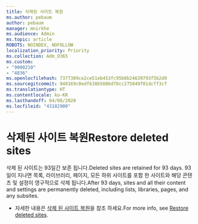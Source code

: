 ```yaml
---
title: 삭제된 사이트 복원
ms.author: pebaum
author: pebaum
manager: mnirkhe
ms.audience: Admin
ms.topic: article
ROBOTS: NOINDEX, NOFOLLOW
localization_priority: Priority
ms.collection: Adm_O365
ms.custom:
- "9000210"
- "4836"
ms.openlocfilehash: 7377309ce2ce51eb453fc95b0b24639793f5b2d9
ms.sourcegitcommit: 940169c0edf638b5086d70cc275049f01dcff3cf
ms.translationtype: HT
ms.contentlocale: ko-KR
ms.lasthandoff: 04/08/2020
ms.locfileid: "43182900"
---
```

# <a name="restore-deleted-sites"></a><span data-ttu-id="388f3-102">삭제된 사이트 복원</span><span class="sxs-lookup"><span data-stu-id="388f3-102">Restore deleted sites</span></span>

<span data-ttu-id="388f3-103">삭제 된 사이트는 93일간 보존 됩니다.</span><span class="sxs-lookup"><span data-stu-id="388f3-103">Deleted sites are retained for 93 days.</span></span> <span data-ttu-id="388f3-104">93 일이 지나면 목록, 라이브러리, 페이지, 모든 하위 사이트를 포함 한 사이트와 해당 콘텐츠 및 설정이 영구적으로 삭제 됩니다.</span><span class="sxs-lookup"><span data-stu-id="388f3-104">After 93 days, sites and all their content and settings are permanently deleted, including lists, libraries, pages, and any subsites.</span></span>

- <span data-ttu-id="388f3-105">자세한 내용은 [삭제 된 사이트 복원](https://docs.microsoft.com/sharepoint/restore-deleted-site-collection)을 참조 하세요.</span><span class="sxs-lookup"><span data-stu-id="388f3-105">For more info, see [Restore deleted sites](https://docs.microsoft.com/sharepoint/restore-deleted-site-collection).</span></span>
